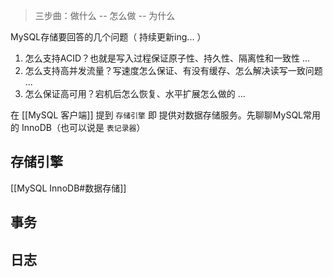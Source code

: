 
> 三步曲：做什么 -- 怎么做 -- 为什么

MySQL存储要回答的几个问题（ 持续更新ing... ）
1. 怎么支持ACID？也就是写入过程保证原子性、持久性、隔离性和一致性 ...
2.  怎么支持高并发流量？写速度怎么保证、有没有缓存、怎么解决读写一致问题 ... 
3.  怎么保证高可用？宕机后怎么恢复、水平扩展怎么做的 ... 

在 [[MySQL 客户端]] 提到 `存储引擎` 即 提供对数据存储服务。先聊聊MySQL常用的 InnoDB（也可以说是 `表记录器`）
## 存储引擎

[[MySQL InnoDB#数据存储]]


## 事务



## 日志


